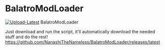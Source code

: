 # BalatroModLoader

[![Upload-Latest](https://github.com/NanashiTheNameless/BalatroModLoader/actions/workflows/Upload-Latest.yml/badge.svg)](https://github.com/NanashiTheNameless/BalatroModLoader/actions/workflows/Upload-Latest.yml)
BalatroModLoader

Just download and run the script, it'll automatically download the needed stuff and do the rest!
https://github.com/NanashiTheNameless/BalatroModLoader/releases/latest
